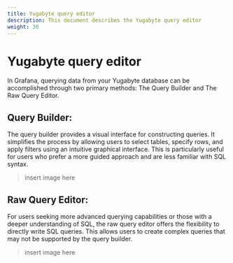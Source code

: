 ```yaml
---
title: Yugabyte query editor
description: This document describes the Yugabyte query editor
weight: 30
---
```


# Yugabyte query editor

In Grafana, querying data from your Yugabyte database can be accomplished through two primary methods: The Query Builder and The Raw Query Editor.

## Query Builder:
The query builder provides a visual interface for constructing queries. It simplifies the process by allowing users to select tables, specify rows, and apply filters using an intuitive graphical interface. This is particularly useful for users who prefer a more guided approach and are less familiar with SQL syntax.
> insert image here

## Raw Query Editor:
For users seeking more advanced querying capabilities or those with a deeper understanding of SQL, the raw query editor offers the flexibility to directly write SQL queries. This allows users to create complex queries that may not be supported by the query builder.
> insert image here
